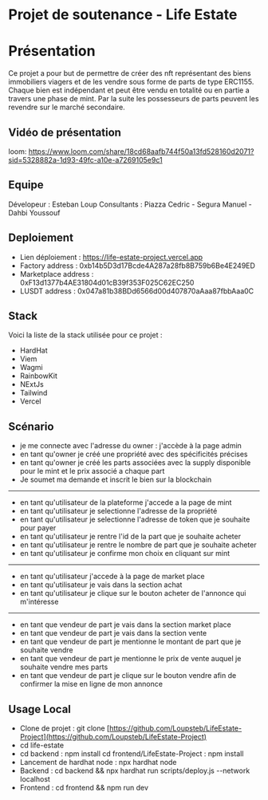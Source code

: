 # Projet de soutenance - Life Estate

# Présentation

Ce projet a pour but de permettre de créer des nft représentant des biens immobiliers viagers et de les vendre sous forme de parts de type ERC1155. Chaque bien est indépendant et peut être vendu en totalité ou en partie a travers une phase de mint. Par la suite les possesseurs de parts peuvent les revendre sur le marché secondaire.

## Vidéo de présentation

loom: https://www.loom.com/share/18cd68aafb744f50a13fd528160d2071?sid=5328882a-1d93-49fc-a10e-a7269105e9c1

## Equipe

Dévelopeur : Esteban Loup
Consultants : Piazza Cedric - Segura Manuel - Dahbi Youssouf

## Deploiement

- Lien déploiement : https://life-estate-project.vercel.app
- Factory address : 0xb14b5D3d17Bcde4A287a28fb8B759b6Be4E249ED
- Marketplace address : 0xF13d1377b4AE31804d01cB39f353F025C62EC250
- LUSDT address : 0x047a81b38BDd6566d00d407870aAaa87fbbAaa0C

## Stack

Voici la liste de la stack utilisée pour ce projet :

- HardHat
- Viem
- Wagmi
- RainbowKit
- NExtJs
- Tailwind
- Vercel

## Scénario

- je me connecte avec l'adresse du owner : j'accède à la page admin
- en tant qu'owner je créé une propriété avec des spécificités précises
- en tant qu'owner je créé les parts associées avec la supply disponible pour le mint et le prix associé a chaque part
- Je soumet ma demande et inscrit le bien sur la blockchain

---

- en tant qu'utilisateur de la plateforme j'accede a la page de mint
- en tant qu'utilisateur je selectionne l'adresse de la propriété
- en tant qu'utilisateur je selectionne l'adresse de token que je souhaite pour payer
- en tant qu'utilisateur je rentre l'id de la part que je souhaite acheter
- en tant qu'utilisateur je rentre le nombre de part que je souhaite acheter
- en tant qu'utilisateur je confirme mon choix en cliquant sur mint

---

- en tant qu'utilisateur j'accede à la page de market place
- en tant qu'utilisateur je vais dans la section achat
- en tant qu'utilisateur je clique sur le bouton acheter de l'annonce qui m'intéresse

---

- en tant que vendeur de part je vais dans la section market place
- en tant que vendeur de part je vais dans la section vente
- en tant que vendeur de part je mentionne le montant de part que je souhaite vendre
- en tant que vendeur de part je mentionne le prix de vente auquel je souhaite vendre mes parts
- en tant que vendeur de part je clique sur le bouton vendre afin de confirmer la mise en ligne de mon annonce

## Usage Local

- Clone de projet : git clone [https://github.com/Loupsteb/LifeEstate-Project](https://github.com/Loupsteb/LifeEstate-Project)
- cd life-estate
- cd backend : npm install cd frontend/LifeEstate-Project : npm install
- Lancement de hardhat node : npx hardhat node
- Backend : cd backend && npx hardhat run scripts/deploy.js --network localhost
- Frontend : cd frontend && npm run dev

```

```
